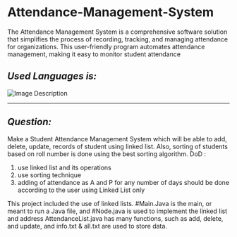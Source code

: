 # Attendance-Management-System
The Attendance Management System is a comprehensive software solution that simplifies the process of recording, tracking, and managing attendance for organizations. This user-friendly program automates attendance management, making it easy to monitor student attendance

## _Used Languages is:_

![Image Description](https://www.oracle.com/a/ocom/img/cb71-java-logo.png)
___

## _Question:_

Make a Student Attendance Management System which will be able to add, delete, update, records of student using linked list. Also, sorting of students based on roll number is done using the best sorting algorithm.
DoD :
1. use linked list and its operations
2. use sorting technique
3. adding of attendance as A and P for any number of days should be done according to the user using Linked List only

This project included the use of linked lists. #Main.Java is the main, or meant to run a Java file, and #Node.java is used to implement the linked list and address AttendanceList.java has many functions, such as add, delete, and update, and info.txt & all.txt are used to store data.
